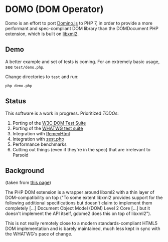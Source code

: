 # DOMO (DOM Operator)

Domo is an effort to port [Domino.js](https://github.com/fgnass/domino) to PHP 7, in order to provide a more performant and spec-compliant DOM library than the DOMDocument PHP extension, which is built on [libxml2](www.xmlsoft.org).

## Demo

A better example and set of tests is coming. For an extremely basic usage, see `test/demo.php`.

Change directories to `test` and run:
```
php demo.php
```

## Status

This software is a work in progress. Prioritized *TODO*s:

1. Porting of the [W3C DOM Test Suite](https://www.w3.org/DOM/Test/)
2. Porting of the [WHATWG test suite](https://wiki.whatwg.org/wiki/Testsuite)
4. Integration with [RemexHtml](https://gerrit.wikimedia.org/g/mediawiki/libs/RemexHtml/)
5. Integration with [zest.php](https://github.com/cscott/zest.php/tree/master)
6. Performance benchmarks
7. Cutting out things (even if they're in the spec) that are irrelevant to Parsoid

## Background

(taken from [this page](https://www.mediawiki.org/wiki/Parsoid/PHP/Help_wanted))

The PHP DOM extension is a wrapper around libxml2 with a thin layer of
DOM-compatibility on top ("To some extent libxml2 provides support for the
following additional specifications but doesn't claim to implement them
completely [...] Document Object Model (DOM) Level 2 Core [...] but it doesn't
implement the API itself, gdome2 does this on top of libxml2").

This is not really remotely close to a modern standards-compliant HTML5 DOM
implementation and is barely maintained, much less kept in sync with the
WHATWG's pace of change.

